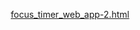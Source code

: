 [focus_timer_web_app-2.html](https://github.com/user-attachments/files/22612644/focus_timer_web_app-2.html)
<!DOCTYPE html>
<html lang="en">
<head>
    <meta charset="UTF-8">
    <meta name="viewport" content="width=device-width, initial-scale=1.0">
    <title>Focus Timer</title>
    <style>
        * {
            margin: 0;
            padding: 0;
            box-sizing: border-box;
        }

        body {
            font-family: -apple-system, BlinkMacSystemFont, 'Segoe UI', Roboto, sans-serif;
            min-height: 100vh;
            display: flex;
            align-items: center;
            justify-content: center;
            padding: 20px;
            overflow: hidden;
            position: relative;
        }

        .background-container {
            position: fixed;
            top: 0;
            left: 0;
            width: 100%;
            height: 100%;
            z-index: -1;
        }

        .base-gradient {
            position: absolute;
            top: 0;
            left: 0;
            width: 100%;
            height: 100%;
            background: linear-gradient(135deg, #1e3a8a 0%, #0f172a 100%);
        }

        .wave {
            position: absolute;
            top: 0;
            left: 0;
            width: 100%;
            height: 100%;
            opacity: 0.7;
            background: linear-gradient(135deg, rgba(59, 130, 246, 0.6) 0%, rgba(29, 78, 216, 0.5) 100%);
            animation: wave1 15s ease-in-out infinite;
            transform-origin: center;
        }

        .wave2 {
            opacity: 0.6;
            background: linear-gradient(135deg, rgba(37, 99, 235, 0.5) 0%, rgba(59, 130, 246, 0.7) 100%);
            animation: wave2 20s ease-in-out infinite reverse;
        }

        .wave3 {
            opacity: 0.4;
            background: linear-gradient(45deg, rgba(147, 197, 253, 0.4) 0%, rgba(59, 130, 246, 0.6) 100%);
            animation: wave3 25s ease-in-out infinite;
        }

        @keyframes wave1 {
            0%, 100% { 
                transform: translateX(0) translateY(0) scale(1) rotate(0deg);
                border-radius: 0% 0% 0% 0%;
            }
            25% { 
                transform: translateX(40px) translateY(-30px) scale(1.05) rotate(2deg);
                border-radius: 40% 50% 35% 60%;
            }
            50% { 
                transform: translateX(-20px) translateY(20px) scale(0.95) rotate(0deg);
                border-radius: 60% 35% 50% 40%;
            }
            75% { 
                transform: translateX(-50px) translateY(-10px) scale(1.03) rotate(-2deg);
                border-radius: 35% 60% 40% 50%;
            }
        }

        @keyframes wave2 {
            0%, 100% { 
                transform: translateX(0) translateY(0) scale(1) rotate(0deg);
                border-radius: 0% 0% 0% 0%;
            }
            33% { 
                transform: translateX(-30px) translateY(40px) scale(1.08) rotate(-2deg);
                border-radius: 50% 40% 60% 35%;
            }
            66% { 
                transform: translateX(50px) translateY(-20px) scale(0.92) rotate(2deg);
                border-radius: 40% 60% 35% 50%;
            }
        }

        @keyframes wave3 {
            0%, 100% { 
                transform: translateX(0) translateY(0) scale(1) rotate(0deg);
                border-radius: 0% 0% 0% 0%;
            }
            40% { 
                transform: translateX(20px) translateY(50px) scale(1.04) rotate(1deg);
                border-radius: 35% 50% 40% 60%;
            }
            80% { 
                transform: translateX(-40px) translateY(-30px) scale(0.96) rotate(-1deg);
                border-radius: 60% 40% 50% 35%;
            }
        }

        .app-container {
            background: rgba(255, 255, 255, 0.95);
            backdrop-filter: blur(10px);
            border-radius: 24px;
            padding: 40px 30px;
            box-shadow: 0 20px 40px rgba(0, 0, 0, 0.1);
            text-align: center;
            min-width: 320px;
            max-width: 400px;
            width: 100%;
            z-index: 1;
        }

        .app-title {
            font-size: 28px;
            font-weight: 700;
            color: #2d3748;
            margin-bottom: 40px;
            letter-spacing: -0.5px;
        }

        .timer-display {
            font-size: 72px;
            font-weight: 300;
            color: #4a5568;
            margin-bottom: 40px;
            font-variant-numeric: tabular-nums;
            letter-spacing: -2px;
            transition: color 0.3s ease;
        }

        .timer-display.finished {
            color: #ff6b6b;
            animation: flash 1s ease-in-out;
        }

        @keyframes flash {
            0%, 100% { opacity: 1; }
            50% { opacity: 0.7; }
        }

        .controls {
            display: flex;
            flex-direction: column;
            gap: 15px;
            margin-bottom: 30px;
        }

        .btn {
            padding: 16px 32px;
            border: none;
            border-radius: 12px;
            font-size: 18px;
            font-weight: 600;
            cursor: pointer;
            transition: all 0.3s cubic-bezier(0.4, 0, 0.2, 1);
            position: relative;
            overflow: hidden;
            text-transform: none;
            letter-spacing: 0.5px;
        }

        .btn:hover {
            transform: translateY(-2px);
            box-shadow: 0 8px 25px rgba(0, 0, 0, 0.15);
        }

        .btn:active {
            transform: translateY(0);
            box-shadow: 0 4px 12px rgba(0, 0, 0, 0.1);
        }

        .timer-btn {
            background: linear-gradient(135deg, #4facfe 0%, #00f2fe 100%);
            color: white;
        }

        .timer-btn.stop {
            background: linear-gradient(135deg, #ff6b6b 0%, #ee5a52 100%);
        }

        .reset-btn {
            background: linear-gradient(135deg, rgba(255, 255, 255, 0.8) 0%, rgba(255, 255, 255, 0.6) 100%);
            color: #2d3748;
            font-size: 16px;
            font-weight: 500;
            padding: 12px 32px;
            border: 1px solid rgba(0, 0, 0, 0.1);
        }

        .audio-section {
            margin: 20px 0;
            padding: 15px;
            background: rgba(255, 255, 255, 0.8);
            border-radius: 12px;
            border: 1px solid rgba(0, 0, 0, 0.05);
        }

        .audio-file-info {
            display: flex;
            justify-content: space-between;
            align-items: center;
            margin-bottom: 10px;
            font-size: 12px;
            color: #718096;
        }

        .audio-file-name {
            flex: 1;
            text-align: left;
            color: #4a5568;
            font-weight: 500;
            white-space: nowrap;
            overflow: hidden;
            text-overflow: ellipsis;
        }

        .change-btn {
            background: none;
            border: none;
            color: #3182ce;
            font-size: 12px;
            font-weight: 600;
            cursor: pointer;
            padding: 4px 8px;
            border-radius: 4px;
            transition: background-color 0.2s;
        }

        .change-btn:hover {
            background: rgba(49, 130, 206, 0.1);
        }

        .file-input {
            display: none;
        }

        .audio-btn {
            background: linear-gradient(135deg, #a8e6cf 0%, #7fcdcd 100%);
            color: #2d3748;
        }

        .audio-btn.playing {
            background: linear-gradient(135deg, #ffd93d 0%, #ff6b6b 100%);
            color: white;
        }

        .audio-btn:disabled {
            opacity: 0.6;
            cursor: not-allowed;
        }

        .status {
            display: flex;
            align-items: center;
            justify-content: center;
            gap: 8px;
            font-size: 14px;
            color: #718096;
            margin-top: 20px;
        }

        .indicator {
            width: 8px;
            height: 8px;
            border-radius: 50%;
            background: #cbd5e0;
            transition: all 0.3s ease;
        }

        .indicator.active {
            background: #48bb78;
            animation: pulse 2s infinite;
        }

        @keyframes pulse {
            0%, 100% { opacity: 1; transform: scale(1); }
            50% { opacity: 0.5; transform: scale(1.2); }
        }

        .wave-animation {
            position: absolute;
            right: 16px;
            top: 50%;
            transform: translateY(-50%);
            display: flex;
            gap: 2px;
        }

        .wave-bar {
            width: 3px;
            height: 12px;
            background: rgba(255, 255, 255, 0.7);
            border-radius: 2px;
            animation: wave-bar 1.5s infinite ease-in-out;
        }

        .wave-bar:nth-child(2) { animation-delay: 0.1s; }
        .wave-bar:nth-child(3) { animation-delay: 0.2s; }
        .wave-bar:nth-child(4) { animation-delay: 0.3s; }

        @keyframes wave-bar {
            0%, 40%, 100% { transform: scaleY(0.4); }
            20% { transform: scaleY(1); }
        }

        .loading {
            display: inline-block;
            width: 12px;
            height: 12px;
            border: 2px solid rgba(255, 255, 255, 0.3);
            border-radius: 50%;
            border-top-color: white;
            animation: spin 1s linear infinite;
            margin-right: 8px;
        }

        @keyframes spin {
            to { transform: rotate(360deg); }
        }

        @media (max-width: 480px) {
            .app-container {
                padding: 30px 20px;
                margin: 10px;
            }
            
            .timer-display {
                font-size: 60px;
            }
            
            .btn {
                font-size: 16px;
                padding: 14px 28px;
            }
        }
    </style>
</head>
<body>
    <div class="background-container">
        <div class="base-gradient"></div>
        <div class="wave"></div>
        <div class="wave wave2"></div>
        <div class="wave wave3"></div>
    </div>

    <div class="app-container">
        <h1 class="app-title">Focus Timer</h1>
        
        <div class="timer-display" id="timerDisplay">60:00</div>
        
        <div class="controls">
            <button class="btn timer-btn" id="timerBtn" onclick="toggleTimer()">
                Start Timer
            </button>
            
            <button class="btn reset-btn" id="resetBtn" onclick="resetTimer()">
                Reset Timer
            </button>
            
            <div class="audio-section">
                <div class="audio-file-info">
                    <span style="font-weight: 600;">Current Audio:</span>
                </div>
                <div class="audio-file-info">
                    <span class="audio-file-name" id="audioFileName">Generated Ambient Sound</span>
                    <button class="change-btn" onclick="document.getElementById('audioFile').click()">Change</button>
                </div>
                <input type="file" id="audioFile" class="file-input" accept="audio/*" onchange="loadAudioFile(event)">
            </div>
            
            <button class="btn audio-btn" id="audioBtn" onclick="toggleAudio()">
                <span id="audioButtonText">Play Audio</span>
                <div class="wave-animation" id="waveAnimation" style="display: none;">
                    <div class="wave-bar"></div>
                    <div class="wave-bar"></div>
                    <div class="wave-bar"></div>
                    <div class="wave-bar"></div>
                </div>
            </button>
        </div>
        
        <div class="status">
            <div class="indicator" id="indicator"></div>
            <span id="statusText">Ready to focus</span>
        </div>
    </div>

    <script>
        let timerInterval;
        let timeRemaining = 3600; // 60 minutes in seconds
        let isTimerRunning = false;
        let isAudioPlaying = false;
        let isAudioLoading = false;
        let audioContext;
        let audioSource;
        let gainNode;
        let audioBuffer;
        let customAudioBuffer;

        function formatTime(seconds) {
            const minutes = Math.floor(seconds / 60);
            const remainingSeconds = seconds % 60;
            return `${minutes}:${remainingSeconds.toString().padStart(2, '0')}`;
        }

        function updateDisplay() {
            document.getElementById('timerDisplay').textContent = formatTime(timeRemaining);
        }

        function updateStatus() {
            const statusText = document.getElementById('statusText');
            const indicator = document.getElementById('indicator');
            
            if (timeRemaining <= 0) {
                statusText.textContent = "Time's up!";
                indicator.classList.remove('active');
            } else if (isTimerRunning && isAudioPlaying) {
                statusText.textContent = 'Timer running with audio';
                indicator.classList.add('active');
            } else if (isTimerRunning) {
                statusText.textContent = 'Timer running';
                indicator.classList.add('active');
            } else if (isAudioPlaying) {
                statusText.textContent = 'Audio playing';
                indicator.classList.add('active');
            } else if (isAudioLoading) {
                statusText.textContent = 'Loading audio...';
                indicator.classList.remove('active');
            } else {
                statusText.textContent = 'Ready to focus';
                indicator.classList.remove('active');
            }
        }

        function toggleTimer() {
            const btn = document.getElementById('timerBtn');

            if (isTimerRunning) {
                // Stop timer
                clearInterval(timerInterval);
                isTimerRunning = false;
                btn.textContent = 'Start Timer';
                btn.classList.remove('stop');
            } else {
                // Start timer
                isTimerRunning = true;
                btn.textContent = 'Stop Timer';
                btn.classList.add('stop');
                
                timerInterval = setInterval(() => {
                    timeRemaining--;
                    updateDisplay();
                    updateStatus();
                    
                    if (timeRemaining <= 0) {
                        // Timer finished
                        clearInterval(timerInterval);
                        isTimerRunning = false;
                        btn.textContent = 'Start Timer';
                        btn.classList.remove('stop');
                        
                        // Flash the display
                        document.getElementById('timerDisplay').classList.add('finished');
                        setTimeout(() => {
                            document.getElementById('timerDisplay').classList.remove('finished');
                        }, 1000);
                        
                        // Play gentle completion chime
                        playCompletionChime();
                        
                        // Reset timer
                        timeRemaining = 3600;
                        updateDisplay();
                        updateStatus();
                        
                        // Vibrate if supported
                        if (navigator.vibrate) {
                            navigator.vibrate([200, 100, 200]);
                        }
                    }
                }, 1000);
            }
            updateStatus();
        }

        function resetTimer() {
            // Stop timer if running
            clearInterval(timerInterval);
            isTimerRunning = false;
            
            // Reset display and buttons
            timeRemaining = 3600;
            updateDisplay();
            
            const timerBtn = document.getElementById('timerBtn');
            timerBtn.textContent = 'Start Timer';
            timerBtn.classList.remove('stop');
            
            updateStatus();
        }

        async function initAudioContext() {
            if (!audioContext) {
                audioContext = new (window.AudioContext || window.webkitAudioContext)();
                gainNode = audioContext.createGain();
                gainNode.connect(audioContext.destination);
                gainNode.gain.setValueAtTime(0.2, audioContext.currentTime); // Gentler volume
                
                // Create gentle ambient sound
                await createGentleAmbientSound();
            }
        }

        async function createGentleAmbientSound() {
            if (!audioContext) return;
            
            const sampleRate = audioContext.sampleRate;
            const duration = 3; // 3 seconds
            const frameCount = sampleRate * duration;
            
            audioBuffer = audioContext.createBuffer(1, frameCount, sampleRate);
            const channelData = audioBuffer.getChannelData(0);
            
            // Generate gentle ambient sound with layered sine waves
            for (let i = 0; i < frameCount; i++) {
                const t = i / sampleRate;
                
                // Layer multiple low-frequency sine waves for gentle ambient sound
                const wave1 = Math.sin(2 * Math.PI * 60 * t) * 0.03;   // Very low frequency
                const wave2 = Math.sin(2 * Math.PI * 120 * t) * 0.02;  // Low frequency  
                const wave3 = Math.sin(2 * Math.PI * 200 * t) * 0.015; // Mid-low frequency
                
                // Add very gentle noise
                const noise = (Math.random() - 0.5) * 0.02;
                
                let sample = wave1 + wave2 + wave3 + noise;
                
                // Apply gentle fade in/out to avoid clicks
                const fadeFrames = frameCount * 0.1;
                if (i < fadeFrames) {
                    sample *= i / fadeFrames;
                } else if (i > frameCount - fadeFrames) {
                    sample *= (frameCount - i) / fadeFrames;
                }
                
                channelData[i] = sample;
            }
        }

        async function createGentleChime() {
            if (!audioContext) return;
            
            const sampleRate = audioContext.sampleRate;
            const duration = 3; // 3 seconds for gentle fade out
            const frameCount = sampleRate * duration;
            
            const chimeBuffer = audioContext.createBuffer(1, frameCount, sampleRate);
            const channelData = chimeBuffer.getChannelData(0);
            
            // Generate gentle chime sound with harmonious frequencies
            for (let i = 0; i < frameCount; i++) {
                const t = i / sampleRate;
                
                // Beautiful harmonic frequencies for a peaceful chime
                const fundamental = Math.sin(2 * Math.PI * 523.25 * t) * 0.4;  // C5 note
                const harmonic1 = Math.sin(2 * Math.PI * 659.25 * t) * 0.3;   // E5 note
                const harmonic2 = Math.sin(2 * Math.PI * 783.99 * t) * 0.2;   // G5 note
                const harmonic3 = Math.sin(2 * Math.PI * 1046.50 * t) * 0.1;  // C6 note (octave)
                
                let sample = fundamental + harmonic1 + harmonic2 + harmonic3;
                
                // Create gentle exponential decay for natural chime fade-out
                const decay = Math.exp(-t * 1.5); // Gentle decay
                sample *= decay;
                
                // Apply gentle attack envelope (quick fade-in to avoid click)
                const attackFrames = sampleRate * 0.01; // 10ms attack
                if (i < attackFrames) {
                    sample *= i / attackFrames;
                }
                
                channelData[i] = sample * 0.3; // Overall gentle volume
            }
            
            return chimeBuffer;
        }

        async function playCompletionChime() {
            try {
                await initAudioContext();
                
                if (audioContext.state === 'suspended') {
                    await audioContext.resume();
                }
                
                const chimeBuffer = await createGentleChime();
                if (!chimeBuffer) return;
                
                // Create a separate gain node for the chime
                const chimeGain = audioContext.createGain();
                chimeGain.connect(audioContext.destination);
                chimeGain.gain.setValueAtTime(0.6, audioContext.currentTime); // Slightly louder than ambient
                
                const chimeSource = audioContext.createBufferSource();
                chimeSource.buffer = chimeBuffer;
                chimeSource.connect(chimeGain);
                
                chimeSource.start();
                
            } catch (error) {
                console.error('Error playing completion chime:', error);
            }
        }

        function loadAudioFile(event) {
            const file = event.target.files[0];
            if (!file) return;
            
            isAudioLoading = true;
            updateAudioButton();
            updateStatus();
            
            const reader = new FileReader();
            reader.onload = async function(e) {
                try {
                    await initAudioContext();
                    
                    if (audioContext.state === 'suspended') {
                        await audioContext.resume();
                    }
                    
                    const arrayBuffer = e.target.result;
                    customAudioBuffer = await audioContext.decodeAudioData(arrayBuffer);
                    
                    document.getElementById('audioFileName').textContent = file.name;
                    
                } catch (error) {
                    console.error('Error loading audio file:', error);
                    document.getElementById('audioFileName').textContent = 'Error loading file';
                } finally {
                    isAudioLoading = false;
                    updateAudioButton();
                    updateStatus();
                }
            };
            
            reader.onerror = function() {
                isAudioLoading = false;
                updateAudioButton();
                updateStatus();
                document.getElementById('audioFileName').textContent = 'Error loading file';
            };
            
            reader.readAsArrayBuffer(file);
        }

        function updateAudioButton() {
            const btn = document.getElementById('audioBtn');
            const buttonText = document.getElementById('audioButtonText');
            const waveAnimation = document.getElementById('waveAnimation');
            
            if (isAudioLoading) {
                buttonText.innerHTML = '<span class="loading"></span>Loading Audio...';
                btn.disabled = true;
                waveAnimation.style.display = 'none';
                btn.classList.remove('playing');
            } else if (isAudioPlaying) {
                buttonText.textContent = 'Stop Audio';
                btn.disabled = false;
                waveAnimation.style.display = 'flex';
                btn.classList.add('playing');
            } else {
                buttonText.textContent = 'Play Audio';
                btn.disabled = false;
                waveAnimation.style.display = 'none';
                btn.classList.remove('playing');
            }
        }

        async function toggleAudio() {
            if (isAudioPlaying) {
                stopAudio();
            } else {
                await startAudio();
            }
        }

        async function startAudio() {
            try {
                await initAudioContext();
                
                if (audioContext.state === 'suspended') {
                    await audioContext.resume();
                }
                
                // Use custom audio if loaded, otherwise use generated ambient sound
                const bufferToPlay = customAudioBuffer || audioBuffer;
                if (!bufferToPlay) {
                    console.error('No audio buffer available');
                    return;
                }
                
                audioSource = audioContext.createBufferSource();
                audioSource.buffer = bufferToPlay;
                audioSource.loop = true;
                audioSource.connect(gainNode);
                
                audioSource.start();
                isAudioPlaying = true;
                
                updateAudioButton();
                updateStatus();
                
            } catch (error) {
                console.error('Error starting audio:', error);
            }
        }

        function stopAudio() {
            if (audioSource) {
                audioSource.stop();
                audioSource = null;
            }
            
            isAudioPlaying = false;
            updateAudioButton();
            updateStatus();
        }

        // Initialize display and create default audio
        updateDisplay();
        updateStatus();
        initAudioContext();
    </script>
</body>
</html>
